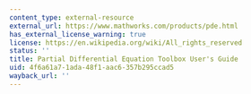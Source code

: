```yaml
---
content_type: external-resource
external_url: https://www.mathworks.com/products/pde.html
has_external_license_warning: true
license: https://en.wikipedia.org/wiki/All_rights_reserved
status: ''
title: Partial Differential Equation Toolbox User's Guide
uid: 4f6a61a7-1ada-48f1-aac6-357b295ccad5
wayback_url: ''
---
```

